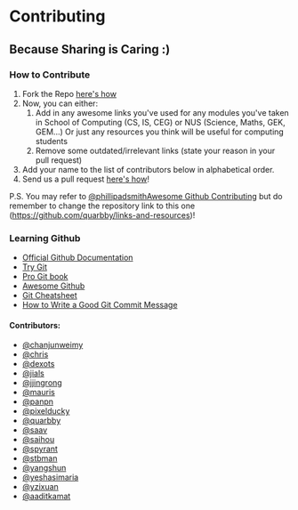 # Contributing
## Because Sharing is Caring :) 

### How to Contribute
1. Fork the Repo [here's how](https://help.github.com/articles/fork-a-repo/)
2. Now, you can either:
    1. Add in any awesome links you've used for any modules you've taken in School of Computing (CS, IS, CEG) or NUS (Science, Maths, GEK, GEM...) Or just any resources you think will be useful for computing students
    2. Remove some outdated/irrelevant links (state your reason in your pull request)
3. Add your name to the list of contributors below in alphabetical order.
4. Send us a pull request [here's how](https://help.github.com/articles/using-pull-requests/)!

P.S. You may refer to [@phillipadsmith](https://github.com/phillipadsmith)[Awesome Github Contributing](https://github.com/phillipadsmith/awesome-github/blob/master/CONTRIBUTING.md) but do remember to change the repository link to this one (https://github.com/quarbby/links-and-resources)!

### Learning Github
* [Official Github Documentation](https://help.github.com/articles/good-resources-for-learning-git-and-github/)
* [Try Git](https://try.github.io/levels/1/challenges/1)
* [Pro Git book](https://git-scm.com/book/en/v2)
* [Awesome Github](https://github.com/phillipadsmith/awesome-github)
* [Git Cheatsheet](https://training.github.com/kit/downloads/github-git-cheat-sheet.pdf)
* [How to Write a Good Git Commit Message](http://chris.beams.io/posts/git-commit/)

#### Contributors:
* [@chanjunweimy](https://github.com/chanjunweimy)
* [@chris](https://github.com/ChrisKheng)
* [@dexots](https://github.com/dexots)
* [@jials](https://github.com/jials)
* [@jjingrong](https://github.com/jjingrong)
* [@mauris](https://github/com/mauris)
* [@panpn](https://github.com/panpn)
* [@pixelducky](https://github.com/pixelducky)
* [@quarbby](https://github.com/quarbby)
* [@saav](https://github.com/saav)
* [@saihou](https://github.com/saihou)
* [@spyrant](https://github.com/spyrant)
* [@stbman](https://github.com/stbman)
* [@yangshun](https://github.com/yangshun)
* [@yeshasimaria](https://github.com/yeshasimaria)
* [@yzixuan](https://github.com/yzixuan)
* [@aaditkamat](https://github.com/aaditkamat)
